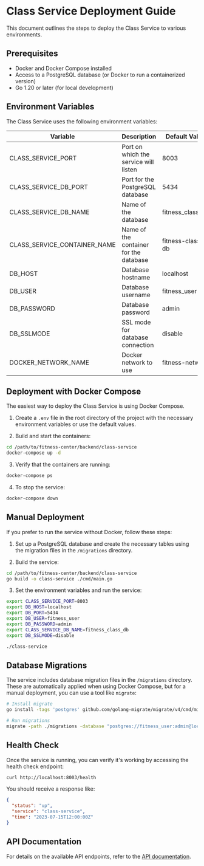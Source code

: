 # Class Service Deployment Guide

This document outlines the steps to deploy the Class Service to various environments.

## Prerequisites

- Docker and Docker Compose installed
- Access to a PostgreSQL database (or Docker to run a containerized version)
- Go 1.20 or later (for local development)

## Environment Variables

The Class Service uses the following environment variables:

| Variable                     | Description                                | Default Value        |
|------------------------------|--------------------------------------------|----------------------|
| CLASS_SERVICE_PORT           | Port on which the service will listen      | 8003                 |
| CLASS_SERVICE_DB_PORT        | Port for the PostgreSQL database           | 5434                 |
| CLASS_SERVICE_DB_NAME        | Name of the database                       | fitness_class_db     |
| CLASS_SERVICE_CONTAINER_NAME | Name of the container for the database     | fitness-class-db     |
| DB_HOST                      | Database hostname                          | localhost            |
| DB_USER                      | Database username                          | fitness_user         |
| DB_PASSWORD                  | Database password                          | admin                |
| DB_SSLMODE                   | SSL mode for database connection           | disable              |
| DOCKER_NETWORK_NAME          | Docker network to use                      | fitness-network      |

## Deployment with Docker Compose

The easiest way to deploy the Class Service is using Docker Compose.

1. Create a `.env` file in the root directory of the project with the necessary environment variables or use the default values.

2. Build and start the containers:

```bash
cd /path/to/fitness-center/backend/class-service
docker-compose up -d
```

3. Verify that the containers are running:

```bash
docker-compose ps
```

4. To stop the service:

```bash
docker-compose down
```

## Manual Deployment

If you prefer to run the service without Docker, follow these steps:

1. Set up a PostgreSQL database and create the necessary tables using the migration files in the `/migrations` directory.

2. Build the service:

```bash
cd /path/to/fitness-center/backend/class-service
go build -o class-service ./cmd/main.go
```

3. Set the environment variables and run the service:

```bash
export CLASS_SERVICE_PORT=8003
export DB_HOST=localhost
export DB_PORT=5434
export DB_USER=fitness_user
export DB_PASSWORD=admin
export CLASS_SERVICE_DB_NAME=fitness_class_db
export DB_SSLMODE=disable

./class-service
```

## Database Migrations

The service includes database migration files in the `/migrations` directory. These are automatically applied when using Docker Compose, but for a manual deployment, you can use a tool like `migrate`:

```bash
# Install migrate
go install -tags 'postgres' github.com/golang-migrate/migrate/v4/cmd/migrate@latest

# Run migrations
migrate -path ./migrations -database "postgres://fitness_user:admin@localhost:5434/fitness_class_db?sslmode=disable" up
```

## Health Check

Once the service is running, you can verify it's working by accessing the health check endpoint:

```bash
curl http://localhost:8003/health
```

You should receive a response like:

```json
{
  "status": "up",
  "service": "class-service",
  "time": "2023-07-15T12:00:00Z"
}
```

## API Documentation

For details on the available API endpoints, refer to the [API documentation](API.md).
